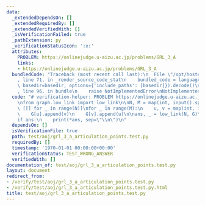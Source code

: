```yaml
---
data:
  _extendedDependsOn: []
  _extendedRequiredBy: []
  _extendedVerifiedWith: []
  _isVerificationFailed: true
  _pathExtension: py
  _verificationStatusIcon: ':x:'
  attributes:
    PROBLEM: https://onlinejudge.u-aizu.ac.jp/problems/GRL_3_A
    links:
    - https://onlinejudge.u-aizu.ac.jp/problems/GRL_3_A
  bundledCode: "Traceback (most recent call last):\n  File \"/opt/hostedtoolcache/PyPy/3.7.13/x64/site-packages/onlinejudge_verify/documentation/build.py\"\
    , line 71, in _render_source_code_stat\n    bundled_code = language.bundle(stat.path,\
    \ basedir=basedir, options={'include_paths': [basedir]}).decode()\n  File \"/opt/hostedtoolcache/PyPy/3.7.13/x64/site-packages/onlinejudge_verify/languages/python.py\"\
    , line 96, in bundle\n    raise NotImplementedError\nNotImplementedError\n"
  code: "# verification-helper: PROBLEM https://onlinejudge.u-aizu.ac.jp/problems/GRL_3_A\n\
    \nfrom graph.low_link import low_link\n\nN, M = map(int, input().split())\nG =\
    \ [[] for _ in range(N)]\nfor _ in range(M):\n    u, v = map(int, input().split())\n\
    \    G[u].append(v)\n    G[v].append(u)\n\nans, _ = low_link(N, G)\nans.sort()\n\
    if ans:\n    print(*ans, sep=\"\\n\")\n"
  dependsOn: []
  isVerificationFile: true
  path: test/aoj/grl_3_a_articulation_points.test.py
  requiredBy: []
  timestamp: '1970-01-01 00:00:00+00:00'
  verificationStatus: TEST_WRONG_ANSWER
  verifiedWith: []
documentation_of: test/aoj/grl_3_a_articulation_points.test.py
layout: document
redirect_from:
- /verify/test/aoj/grl_3_a_articulation_points.test.py
- /verify/test/aoj/grl_3_a_articulation_points.test.py.html
title: test/aoj/grl_3_a_articulation_points.test.py
---
```

